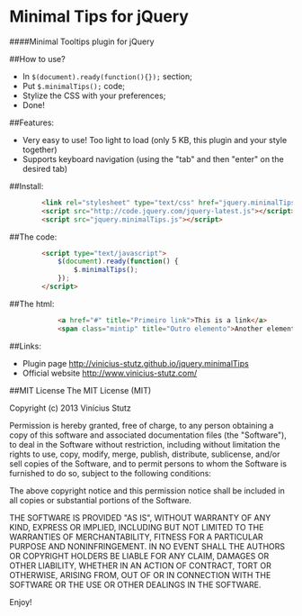 # Minimal Tips for jQuery

####Minimal Tooltips plugin for jQuery

##How to use?
- In `$(document).ready(function(){});` section;
- Put `$.minimalTips();` code;
- Stylize the CSS with your preferences;
- Done!

##Features:
- Very easy to use! Too light to load (only 5 KB, this plugin and your style together)
- Supports keyboard navigation (using the "tab" and then "enter" on the desired tab)
 
##Install:
```html
		<link rel="stylesheet" type="text/css" href="jquery.minimalTips.css" />
		<script src="http://code.jquery.com/jquery-latest.js"></script>
		<script src="jquery.minimalTips.js"></script>
```
##The code:
```html
		<script type="text/javascript">
			$(document).ready(function() {
				$.minimalTips();
			});
		</script>
```
##The html:
```html
			<a href="#" title="Primeiro link">This is a link</a>
			<span class="mintip" title="Outro elemento">Another element</span>
```
##Links:
- Plugin page <http://vinicius-stutz.github.io/jquery.minimalTips>
- Official website <http://www.vinicius-stutz.com/>

##MIT License
The MIT License (MIT)

Copyright (c) 2013 Vinícius Stutz

Permission is hereby granted, free of charge, to any person obtaining a copy
of this software and associated documentation files (the "Software"), to deal
in the Software without restriction, including without limitation the rights
to use, copy, modify, merge, publish, distribute, sublicense, and/or sell
copies of the Software, and to permit persons to whom the Software is
furnished to do so, subject to the following conditions:

The above copyright notice and this permission notice shall be included in all
copies or substantial portions of the Software.

THE SOFTWARE IS PROVIDED "AS IS", WITHOUT WARRANTY OF ANY KIND, EXPRESS OR
IMPLIED, INCLUDING BUT NOT LIMITED TO THE WARRANTIES OF MERCHANTABILITY,
FITNESS FOR A PARTICULAR PURPOSE AND NONINFRINGEMENT. IN NO EVENT SHALL THE
AUTHORS OR COPYRIGHT HOLDERS BE LIABLE FOR ANY CLAIM, DAMAGES OR OTHER
LIABILITY, WHETHER IN AN ACTION OF CONTRACT, TORT OR OTHERWISE, ARISING FROM,
OUT OF OR IN CONNECTION WITH THE SOFTWARE OR THE USE OR OTHER DEALINGS IN THE
SOFTWARE.

Enjoy!
